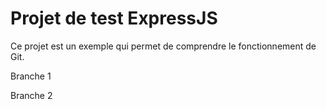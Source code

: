 # Projet de test ExpressJS

Ce projet est un exemple qui permet de comprendre le fonctionnement de Git.

Branche 1

Branche 2